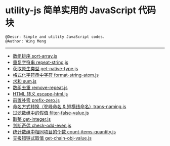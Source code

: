 # utility-js 简单实用的 JavaScript 代码块

    @Descr: Simple and utility JavaScript codes.
    @Author: Wing Meng

----

- [数组排序 sort-array.js](https://wingmeng.github.io/utility-js/demo/sort-array.html)
- [重复字符串 repeat-string.js](https://wingmeng.github.io/utility-js/demo/repeat-string.html)
- [获取原生类型 get-native-type.js](https://wingmeng.github.io/utility-js/demo/get-native-type.html)
- [格式化字符串中字符 format-string-atom.js](https://wingmeng.github.io/utility-js/demo/format-string-atom.html)
- [求和 sum.js](https://wingmeng.github.io/utility-js/demo/sum.html)
- [数组去重 remove-repeat.js](https://wingmeng.github.io/utility-js/demo/remove-repeat.html)
- [HTML 转义 escape-html.js](https://wingmeng.github.io/utility-js/demo/escape-html.html)
- [前置补零 prefix-zero.js](https://wingmeng.github.io/utility-js/demo/prefix-zero.html)
- [命名方式转换（驼峰命名 & 短横线命名）trans-naming.js](https://wingmeng.github.io/utility-js/demo/trans-naming.html)
- [过滤数组中的假值 filter-false-value.js](https://wingmeng.github.io/utility-js/demo/filter-false-value.html)
- [取整 get-integer.js](https://wingmeng.github.io/utility-js/demo/get-integer.html)
- [判断奇偶 check-odd-even.js](https://wingmeng.github.io/utility-js/demo/check-odd-even.html)
- [统计数组中相同项目的个数 count-items-quantity.js](https://wingmeng.github.io/utility-js/demo/count-items-quantity.html)
- [无报错链式取值 get-chain-obj-value.js](https://wingmeng.github.io/utility-js/demo/get-chain-obj-value.html)
